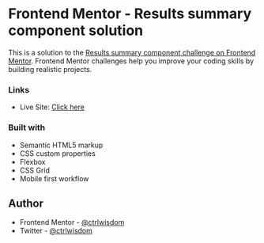 # Frontend Mentor - Results summary component solution

This is a solution to the [Results summary component challenge on Frontend Mentor](https://www.frontendmentor.io/challenges/results-summary-component-CE_K6s0maV). Frontend Mentor challenges help you improve your coding skills by building realistic projects. 

### Links

- Live Site: [Click here](https://ctrlwisdom.github.io/frontendmentor-newbie-challenge/results-summary-component-main/index.html)

### Built with

- Semantic HTML5 markup
- CSS custom properties
- Flexbox
- CSS Grid
- Mobile first workflow


## Author

- Frontend Mentor - [@ctrlwisdom](https://www.frontendmentor.io/profile/ctrlwisdom)
- Twitter - [@ctrlwisdom](https://www.twitter.com/ctrlwisdom)
